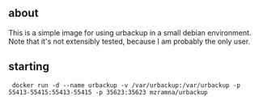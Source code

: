 ## about

This is a simple image for using urbackup in a small debian environment. Note that it's not extensibly tested, because I am probably the only user.

## starting

     docker run -d --name urbackup -v /var/urbackup:/var/urbackup -p 55413-55415:55413-55415 -p 35623:35623 mzramna/urbackup

